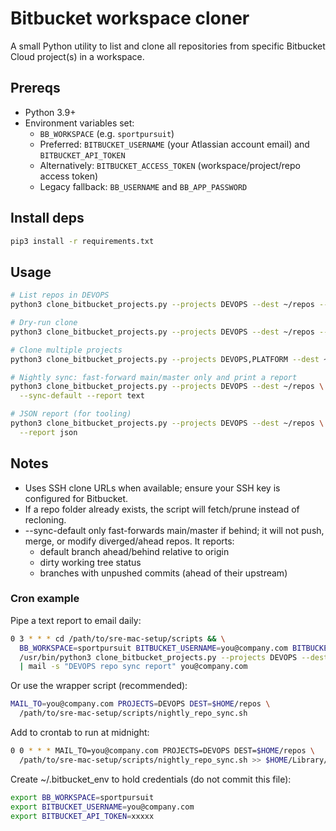 # Bitbucket workspace cloner

A small Python utility to list and clone all repositories from specific Bitbucket Cloud project(s) in a workspace.

## Prereqs

- Python 3.9+
- Environment variables set:
  - `BB_WORKSPACE` (e.g. `sportpursuit`)
  - Preferred: `BITBUCKET_USERNAME` (your Atlassian account email) and `BITBUCKET_API_TOKEN`
  - Alternatively: `BITBUCKET_ACCESS_TOKEN` (workspace/project/repo access token)
  - Legacy fallback: `BB_USERNAME` and `BB_APP_PASSWORD`

## Install deps

```bash
pip3 install -r requirements.txt
```

## Usage

```bash
# List repos in DEVOPS
python3 clone_bitbucket_projects.py --projects DEVOPS --dest ~/repos --list

# Dry-run clone
python3 clone_bitbucket_projects.py --projects DEVOPS --dest ~/repos --dry-run

# Clone multiple projects
python3 clone_bitbucket_projects.py --projects DEVOPS,PLATFORM --dest ~/repos

# Nightly sync: fast-forward main/master only and print a report
python3 clone_bitbucket_projects.py --projects DEVOPS --dest ~/repos \
  --sync-default --report text

# JSON report (for tooling)
python3 clone_bitbucket_projects.py --projects DEVOPS --dest ~/repos \
  --report json
```

## Notes

- Uses SSH clone URLs when available; ensure your SSH key is configured for Bitbucket.
- If a repo folder already exists, the script will fetch/prune instead of recloning.
- --sync-default only fast-forwards main/master if behind; it will not push, merge, or modify diverged/ahead repos. It reports:
  - default branch ahead/behind relative to origin
  - dirty working tree status
  - branches with unpushed commits (ahead of their upstream)

### Cron example

Pipe a text report to email daily:

```bash
0 3 * * * cd /path/to/sre-mac-setup/scripts && \
  BB_WORKSPACE=sportpursuit BITBUCKET_USERNAME=you@company.com BITBUCKET_API_TOKEN=*** \
  /usr/bin/python3 clone_bitbucket_projects.py --projects DEVOPS --dest ~/repos --sync-default --report text \
  | mail -s "DEVOPS repo sync report" you@company.com
```
Or use the wrapper script (recommended):

```bash
MAIL_TO=you@company.com PROJECTS=DEVOPS DEST=$HOME/repos \
  /path/to/sre-mac-setup/scripts/nightly_repo_sync.sh
```

Add to crontab to run at midnight:

```bash
0 0 * * * MAIL_TO=you@company.com PROJECTS=DEVOPS DEST=$HOME/repos \
  /path/to/sre-mac-setup/scripts/nightly_repo_sync.sh >> $HOME/Library/Logs/repo-sync-cron.log 2>&1
```

Create ~/.bitbucket_env to hold credentials (do not commit this file):

```bash
export BB_WORKSPACE=sportpursuit
export BITBUCKET_USERNAME=you@company.com
export BITBUCKET_API_TOKEN=xxxxx
```
